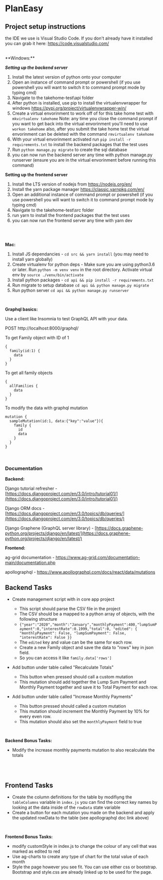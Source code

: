 # PlanEasy

## Project setup instructions

the IDE we use is Visual Studio Code. If you don't already have it installed you can grab it here: https://code.visualstudio.com/

<br />
**Windows:**

**_Setting up the backend server_**

1. Install the latest version of python onto your computer
2. Open an instance of command prompt or powershell (if you use powershell you will want to switch it to command prompt mode by typing cmd)
3. Navigate to the takehome-test\api folder
4. After python is installed, use pip to install the virtualenvwrapper for windows https://pypi.org/project/virtualenvwrapper-win/
5. Create a virtual envorinment to work off of for this take home test with `mkvirtualenv takehome`
   Note: any time you close the command prompt if you want to get back into the virtual envorinment you'll need to use `workon takehome`
   also, after you submit the take home test the virtual envorinment can be deleted with the command `rmvirtualenv takehome`
6. With your virtual envorinment activated run `pip install -r requirements.txt` to install the backend packages that the test uses
7. Run `python manage.py migrate` to create the sql database
8. you can now run the backend server any time with python manage.py runserver (ensure you are in the virtual envorinment before running this command)

**Setting up the frontend server**

1. Install the LTS version of nodejs from https://nodejs.org/en/
2. Install the yarn package manager https://classic.yarnpkg.com/en/
3. Open an additional instance of command prompt or powershell (if you use powershell you will want to switch it to command prompt mode by typing cmd)
4. Navigate to the takehome-test\src folder
5. run yarn to install the frontend packages that the test uses
6. you can now run the frontend server any time with yarn dev

<br />
<br />

**Mac:**

1. Install JS dependancies - `cd src && yarn install` (you may need to install yarn globally)
2. Create virtualenv for python deps - Make sure you are using python3.6 or later. Run `python -m venv venv` in the root directory. Activate virtual env by `source ./venv/bin/activate`
3. Install python packages - `cd api && pip install -r requirements.txt`
4. Run migrate to setup database `cd api && python manage.py migrate`
5. Run python server `cd api && python manage.py runserver`

<br />

**Graphql basics:**

Use a client like Insomnia to test GraphQL API with your data.

POST http://localhost:8000/graphql/

To get Family object with ID of 1

```
{
  family(id:1) {
    data
  }
}
```

To get all family objects

```
{
  allFamilies {
    data
  }
}
```

To modify the data with graphql mutation

```
mutation {
  sampleMutation(id:1, data:{"key":"value"}){
    family {
      id
      data
    }
  }
}
```

<br />

### Documentation

**Backend:**

Django tutorial refresher - [https://docs.djangoproject.com/en/3.0/intro/tutorial01/](https://docs.djangoproject.com/en/3.0/intro/tutorial01/)

Django ORM docs - [https://docs.djangoproject.com/en/3.0/topics/db/queries/](https://docs.djangoproject.com/en/3.0/topics/db/queries/)

Django Graphene (GraphQL server library) - [https://docs.graphene-python.org/projects/django/en/latest/](https://docs.graphene-python.org/projects/django/en/latest/)

**Frontend:**

ag-grid documentation - https://www.ag-grid.com/documentation-main/documentation.php

apollographql - https://www.apollographql.com/docs/react/data/mutations

## Backend Tasks

- Create management script with in core app project

  - This script should parse the CSV file in the project
  - The CSV should be a mapped to a python array of objects, with the following structure
  - `{"year":"2020","month":"January","monthlyPayment":400,"lumpSumPayment":0,"interestRate":0.1999,"total":0, "edited": { "monthlyPayment": False, "lumpSumPayment": False, "interestRate": False }}`
  - The `edited` key and value can be the same for each row.
  - Create a new Family object and save the data to "rows" key in json field.
  - So you can access it like `family.data['rows']`

- Add button under table called "Recalculate Totals"
  - This button when pressed should call a custom mutation
  - This mutation should add together the Lump Sum Payment and Monthly Payment together and save it to Total Payment for each row.
- Add button under table called "Increase Monthly Payments"
  - This button pressed should called a custom mutation
  - This mutation should increment the Monthly Payment by 10% for every even row.
  - This mutation should also set the `monthlyPayment` field to true

<br />

**Backend Bonus Tasks:**

- Modify the increase monthly payments mutation to also recalculate the totals

<br />
<br />

## Frontend Tasks

- Create the column definitions for the table by modifiyng the `tableColumns` variable in `index.js` you can find the correct key names by looking at the data inside of the `rowData` state variable
- Create a button for each mutation you made on the backend and apply the updated rowData to the table (see apollographql doc link above)

<br />

**Frontend Bonus Tasks:**

- modify customStyle in index.js to change the colour of any cell that was marked as edited to red
- Use ag-charts to create any type of chart for the total value of each month
- Style the page however you see fit. You can use either css or bootstrap. Bootstrap and style.css are already linked up to be used for the page.

<br />
<br />
